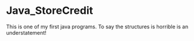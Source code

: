 # Java_StoreCredit

This is one of my first java programs. To say the structures is horrible is an understatement!
